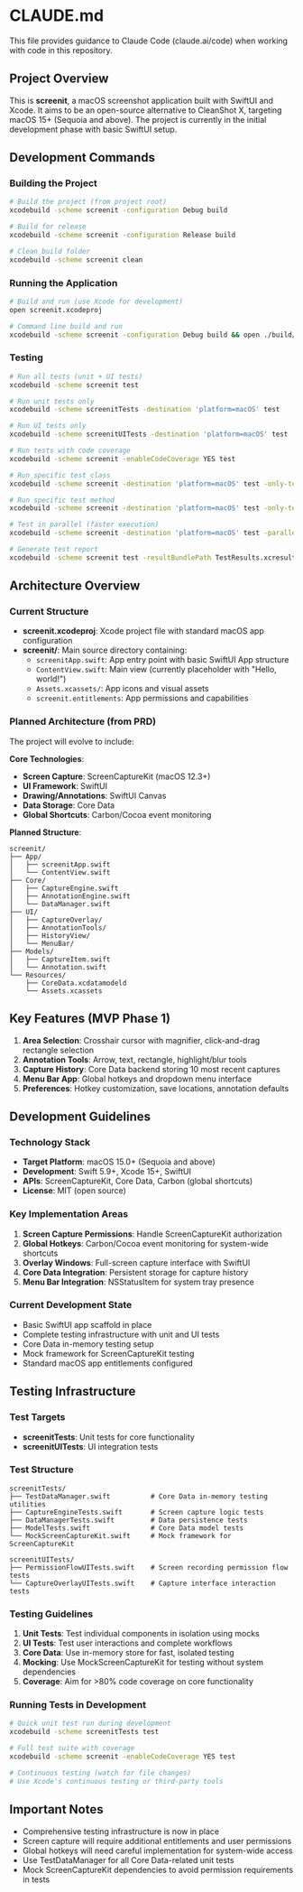 # CLAUDE.md

This file provides guidance to Claude Code (claude.ai/code) when working with code in this repository.

## Project Overview

This is **screenit**, a macOS screenshot application built with SwiftUI and Xcode. It aims to be an open-source alternative to CleanShot X, targeting macOS 15+ (Sequoia and above). The project is currently in the initial development phase with basic SwiftUI setup.

## Development Commands

### Building the Project
```bash
# Build the project (from project root)
xcodebuild -scheme screenit -configuration Debug build

# Build for release
xcodebuild -scheme screenit -configuration Release build

# Clean build folder
xcodebuild -scheme screenit clean
```

### Running the Application
```bash
# Build and run (use Xcode for development)
open screenit.xcodeproj

# Command line build and run
xcodebuild -scheme screenit -configuration Debug build && open ./build/Debug/screenit.app
```

### Testing
```bash
# Run all tests (unit + UI tests)
xcodebuild -scheme screenit test

# Run unit tests only
xcodebuild -scheme screenitTests -destination 'platform=macOS' test

# Run UI tests only
xcodebuild -scheme screenitUITests -destination 'platform=macOS' test

# Run tests with code coverage
xcodebuild -scheme screenit -enableCodeCoverage YES test

# Run specific test class
xcodebuild -scheme screenit -destination 'platform=macOS' test -only-testing:screenitTests/CaptureEngineTests

# Run specific test method
xcodebuild -scheme screenit -destination 'platform=macOS' test -only-testing:screenitTests/CaptureEngineTests/testCaptureEngineInitialization

# Test in parallel (faster execution)
xcodebuild -scheme screenit -destination 'platform=macOS' test -parallel-testing-enabled YES

# Generate test report
xcodebuild -scheme screenit test -resultBundlePath TestResults.xcresult
```

## Architecture Overview

### Current Structure
- **screenit.xcodeproj**: Xcode project file with standard macOS app configuration
- **screenit/**: Main source directory containing:
  - `screenitApp.swift`: App entry point with basic SwiftUI App structure
  - `ContentView.swift`: Main view (currently placeholder with "Hello, world!")
  - `Assets.xcassets/`: App icons and visual assets
  - `screenit.entitlements`: App permissions and capabilities

### Planned Architecture (from PRD)
The project will evolve to include:

**Core Technologies**:
- **Screen Capture**: ScreenCaptureKit (macOS 12.3+)
- **UI Framework**: SwiftUI
- **Drawing/Annotations**: SwiftUI Canvas
- **Data Storage**: Core Data
- **Global Shortcuts**: Carbon/Cocoa event monitoring

**Planned Structure**:
```
screenit/
├── App/
│   ├── screenitApp.swift
│   └── ContentView.swift
├── Core/
│   ├── CaptureEngine.swift
│   ├── AnnotationEngine.swift
│   └── DataManager.swift
├── UI/
│   ├── CaptureOverlay/
│   ├── AnnotationTools/
│   ├── HistoryView/
│   └── MenuBar/
├── Models/
│   ├── CaptureItem.swift
│   └── Annotation.swift
└── Resources/
    ├── CoreData.xcdatamodeld
    └── Assets.xcassets
```

## Key Features (MVP Phase 1)

1. **Area Selection**: Crosshair cursor with magnifier, click-and-drag rectangle selection
2. **Annotation Tools**: Arrow, text, rectangle, highlight/blur tools
3. **Capture History**: Core Data backend storing 10 most recent captures
4. **Menu Bar App**: Global hotkeys and dropdown menu interface
5. **Preferences**: Hotkey customization, save locations, annotation defaults

## Development Guidelines

### Technology Stack
- **Target Platform**: macOS 15.0+ (Sequoia and above)
- **Development**: Swift 5.9+, Xcode 15+, SwiftUI
- **APIs**: ScreenCaptureKit, Core Data, Carbon (global shortcuts)
- **License**: MIT (open source)

### Key Implementation Areas
1. **Screen Capture Permissions**: Handle ScreenCaptureKit authorization
2. **Global Hotkeys**: Carbon/Cocoa event monitoring for system-wide shortcuts
3. **Overlay Windows**: Full-screen capture interface with SwiftUI
4. **Core Data Integration**: Persistent storage for capture history
5. **Menu Bar Integration**: NSStatusItem for system tray presence

### Current Development State
- Basic SwiftUI app scaffold in place
- Complete testing infrastructure with unit and UI tests
- Core Data in-memory testing setup
- Mock framework for ScreenCaptureKit testing
- Standard macOS app entitlements configured

## Testing Infrastructure

### Test Targets
- **screenitTests**: Unit tests for core functionality
- **screenitUITests**: UI integration tests

### Test Structure
```
screenitTests/
├── TestDataManager.swift          # Core Data in-memory testing utilities
├── CaptureEngineTests.swift       # Screen capture logic tests
├── DataManagerTests.swift         # Data persistence tests
├── ModelTests.swift               # Core Data model tests
└── MockScreenCaptureKit.swift     # Mock framework for ScreenCaptureKit

screenitUITests/
├── PermissionFlowUITests.swift    # Screen recording permission flow tests
└── CaptureOverlayUITests.swift    # Capture interface interaction tests
```

### Testing Guidelines
1. **Unit Tests**: Test individual components in isolation using mocks
2. **UI Tests**: Test user interactions and complete workflows
3. **Core Data**: Use in-memory store for fast, isolated testing
4. **Mocking**: Use MockScreenCaptureKit for testing without system dependencies
5. **Coverage**: Aim for >80% code coverage on core functionality

### Running Tests in Development
```bash
# Quick unit test run during development
xcodebuild -scheme screenitTests test

# Full test suite with coverage
xcodebuild -scheme screenit -enableCodeCoverage YES test

# Continuous testing (watch for file changes)
# Use Xcode's continuous testing or third-party tools
```

## Important Notes
- Comprehensive testing infrastructure is now in place
- Screen capture will require additional entitlements and user permissions
- Global hotkeys will need careful implementation for system-wide access
- Use TestDataManager for all Core Data-related unit tests
- Mock ScreenCaptureKit dependencies to avoid permission requirements in tests